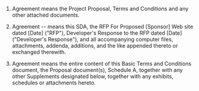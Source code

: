1. Agreement means the Project Proposal, Terms and Conditions and any other attached documents.

2. Agreement -- means this SDA, the RFP For Proposed [Sponsor] Web site dated [Date] ("RFP"), Developer's Response to the RFP dated [Date] ("Developer's Response"), and all accompanying computer files, attachments, addenda, additions, and the like appended thereto or exchanged therewith.

3. Agreement means the entire content of this Basic Terms and Conditions document, the Proposal document(s), Schedule A, together with any other Supplements designated below, together with any exhibits, schedules or attachments hereto.